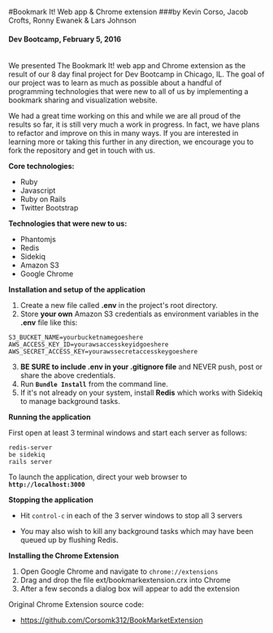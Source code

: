 #Bookmark It! Web app & Chrome extension
###by Kevin Corso, Jacob Crofts, Ronny Ewanek & Lars Johnson
#### Dev Bootcamp, February 5, 2016
<br>
We presented The Bookmark It! web app and Chrome extension as the result of our 8 day final project for Dev Bootcamp in Chicago, IL. The goal of our project was to learn as much as possible about a handful of programming technologies that were new to all of us by implementing a bookmark sharing and visualization website.

We had a great time working on this and while we are all proud of the results so far, it is still very much a work in progress. In fact, we have plans to refactor and improve on this in many ways. If you are interested in learning more or taking this further in any direction, we encourage you to fork the repository and get in touch with us.

**Core technologies:**

- Ruby
- Javascript
- Ruby on Rails
- Twitter Bootstrap

**Technologies that were new to us:**
- Phantomjs
- Redis
- Sidekiq
- Amazon S3
- Google Chrome

**Installation and setup of the application**

1. Create a new file called **.env** in the project's root directory.
2. Store **your own** Amazon S3 credentials as environment variables in the **.env** file like this:

  ```
  S3_BUCKET_NAME=yourbucketnamegoeshere
  AWS_ACCESS_KEY_ID=yourawsaccesskeyidgoeshere
  AWS_SECRET_ACCESS_KEY=yourawssecretaccesskeygoeshere
  ```

3. **BE SURE to include .env in your .gitignore file** and NEVER push, post or share the above credentials.
4. Run **```Bundle Install```** from the command line.
5. If it's not already on your system, install **Redis** which works with Sidekiq to manage background tasks.

**Running the application**

First open at least 3 terminal windows and start each server as follows:

  ```
  redis-server
  be sidekiq
  rails server
  ```

To launch the application, direct your web browser to **```http://localhost:3000```**

**Stopping the application**

- Hit ```control-c``` in each of the 3 server windows to stop all 3 servers

- You may also wish to kill any background tasks which may have been queued up by flushing Redis.

**Installing the Chrome Extension**

1. Open Google Chrome and navigate to ```chrome://extensions```
2. Drag and drop the file ext/bookmarkextension.crx into Chrome
3. After a few seconds a dialog box will appear to add the extension

Original Chrome Extension source code:
  - https://github.com/Corsomk312/BookMarketExtension
